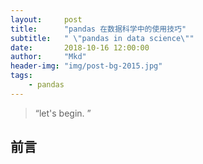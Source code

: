 ```yaml
---
layout:     post
title:      "pandas 在数据科学中的使用技巧"
subtitle:   " \"pandas in data science\""
date:       2018-10-16 12:00:00
author:     "Mkd"
header-img: "img/post-bg-2015.jpg"
tags:
    - pandas
---
```


> “let's begin. ”

## 前言  
